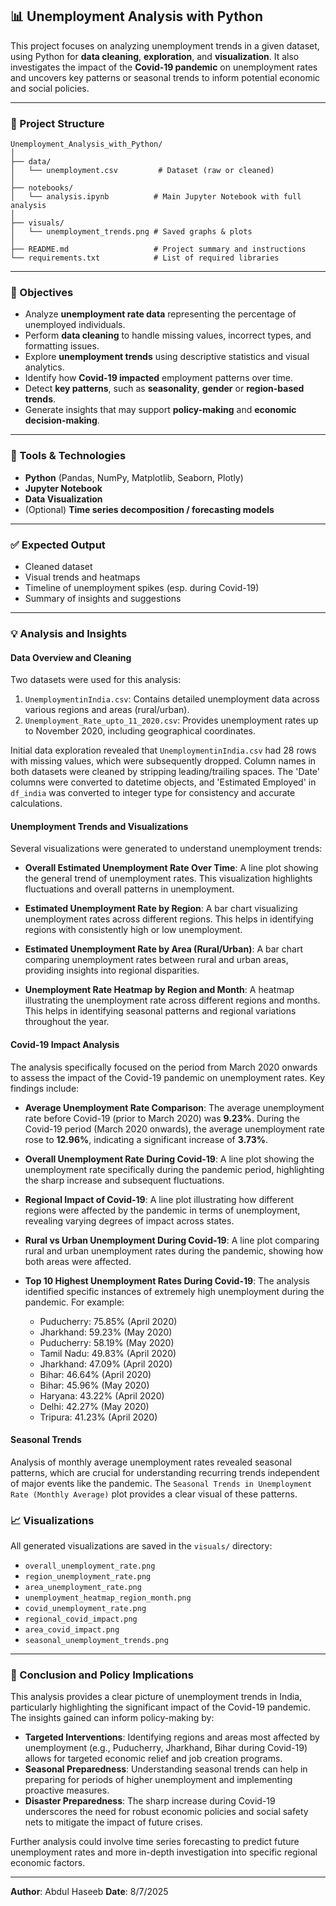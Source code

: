 ## 📊 Unemployment Analysis with Python

This project focuses on analyzing unemployment trends in a given dataset, using Python for **data cleaning**, **exploration**, and **visualization**. It also investigates the impact of the **Covid‑19 pandemic** on unemployment rates and uncovers key patterns or seasonal trends to inform potential economic and social policies.

---

### 📁 Project Structure

```
Unemployment_Analysis_with_Python/
│
├── data/
│   └── unemployment.csv         # Dataset (raw or cleaned)
│
├── notebooks/
│   └── analysis.ipynb          # Main Jupyter Notebook with full analysis
│
├── visuals/
│   └── unemployment_trends.png # Saved graphs & plots
│
├── README.md                   # Project summary and instructions
└── requirements.txt            # List of required libraries
```

---

### 🧪 Objectives

* Analyze **unemployment rate data** representing the percentage of unemployed individuals.
* Perform **data cleaning** to handle missing values, incorrect types, and formatting issues.
* Explore **unemployment trends** using descriptive statistics and visual analytics.
* Identify how **Covid-19 impacted** employment patterns over time.
* Detect **key patterns**, such as **seasonality**, **gender** or **region-based trends**.
* Generate insights that may support **policy-making** and **economic decision-making**.

---

### 📌 Tools & Technologies

* **Python** (Pandas, NumPy, Matplotlib, Seaborn, Plotly)
* **Jupyter Notebook**
* **Data Visualization**
* (Optional) **Time series decomposition / forecasting models**

---

### ✅ Expected Output

* Cleaned dataset
* Visual trends and heatmaps
* Timeline of unemployment spikes (esp. during Covid-19)
* Summary of insights and suggestions

---

### 💡 Analysis and Insights

#### Data Overview and Cleaning

Two datasets were used for this analysis:

1.  `UnemploymentinIndia.csv`: Contains detailed unemployment data across various regions and areas (rural/urban).
2.  `Unemployment_Rate_upto_11_2020.csv`: Provides unemployment rates up to November 2020, including geographical coordinates.

Initial data exploration revealed that `UnemploymentinIndia.csv` had 28 rows with missing values, which were subsequently dropped. Column names in both datasets were cleaned by stripping leading/trailing spaces. The 'Date' columns were converted to datetime objects, and 'Estimated Employed' in `df_india` was converted to integer type for consistency and accurate calculations.

#### Unemployment Trends and Visualizations

Several visualizations were generated to understand unemployment trends:

*   **Overall Estimated Unemployment Rate Over Time**: A line plot showing the general trend of unemployment rates. This visualization highlights fluctuations and overall patterns in unemployment.

*   **Estimated Unemployment Rate by Region**: A bar chart visualizing unemployment rates across different regions. This helps in identifying regions with consistently high or low unemployment.

*   **Estimated Unemployment Rate by Area (Rural/Urban)**: A bar chart comparing unemployment rates between rural and urban areas, providing insights into regional disparities.

*   **Unemployment Rate Heatmap by Region and Month**: A heatmap illustrating the unemployment rate across different regions and months. This helps in identifying seasonal patterns and regional variations throughout the year.

#### Covid-19 Impact Analysis

The analysis specifically focused on the period from March 2020 onwards to assess the impact of the Covid-19 pandemic on unemployment rates. Key findings include:

*   **Average Unemployment Rate Comparison**: The average unemployment rate before Covid-19 (prior to March 2020) was **9.23%**. During the Covid-19 period (March 2020 onwards), the average unemployment rate rose to **12.96%**, indicating a significant increase of **3.73%**.

*   **Overall Unemployment Rate During Covid-19**: A line plot showing the unemployment rate specifically during the pandemic period, highlighting the sharp increase and subsequent fluctuations.

*   **Regional Impact of Covid-19**: A line plot illustrating how different regions were affected by the pandemic in terms of unemployment, revealing varying degrees of impact across states.

*   **Rural vs Urban Unemployment During Covid-19**: A line plot comparing rural and urban unemployment rates during the pandemic, showing how both areas were affected.

*   **Top 10 Highest Unemployment Rates During Covid-19**: The analysis identified specific instances of extremely high unemployment during the pandemic. For example:
    *   Puducherry: 75.85% (April 2020)
    *   Jharkhand: 59.23% (May 2020)
    *   Puducherry: 58.19% (May 2020)
    *   Tamil Nadu: 49.83% (April 2020)
    *   Jharkhand: 47.09% (April 2020)
    *   Bihar: 46.64% (April 2020)
    *   Bihar: 45.96% (May 2020)
    *   Haryana: 43.22% (April 2020)
    *   Delhi: 42.27% (May 2020)
    *   Tripura: 41.23% (April 2020)

#### Seasonal Trends

Analysis of monthly average unemployment rates revealed seasonal patterns, which are crucial for understanding recurring trends independent of major events like the pandemic. The `Seasonal Trends in Unemployment Rate (Monthly Average)` plot provides a clear visual of these patterns.

### 📈 Visualizations

All generated visualizations are saved in the `visuals/` directory:

*   `overall_unemployment_rate.png`
*   `region_unemployment_rate.png`
*   `area_unemployment_rate.png`
*   `unemployment_heatmap_region_month.png`
*   `covid_unemployment_rate.png`
*   `regional_covid_impact.png`
*   `area_covid_impact.png`
*   `seasonal_unemployment_trends.png`

---

### 🚀 Conclusion and Policy Implications

This analysis provides a clear picture of unemployment trends in India, particularly highlighting the significant impact of the Covid-19 pandemic. The insights gained can inform policy-making by:

*   **Targeted Interventions**: Identifying regions and areas most affected by unemployment (e.g., Puducherry, Jharkhand, Bihar during Covid-19) allows for targeted economic relief and job creation programs.
*   **Seasonal Preparedness**: Understanding seasonal trends can help in preparing for periods of higher unemployment and implementing proactive measures.
*   **Disaster Preparedness**: The sharp increase during Covid-19 underscores the need for robust economic policies and social safety nets to mitigate the impact of future crises.

Further analysis could involve time series forecasting to predict future unemployment rates and more in-depth investigation into specific regional economic factors.

---

**Author**: Abdul Haseeb
**Date**: 8/7/2025


